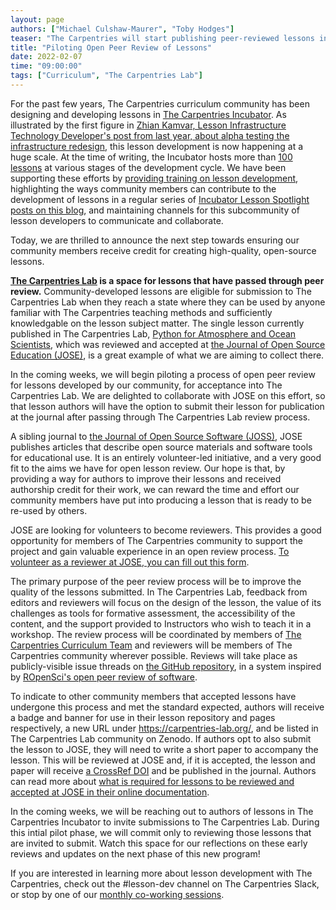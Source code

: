 ```yaml
---
layout: page
authors: ["Michael Culshaw-Maurer", "Toby Hodges"]
teaser: "The Carpentries will start publishing peer-reviewed lessons in The Carpentries Lab."
title: "Piloting Open Peer Review of Lessons"
date: 2022-02-07
time: "09:00:00"
tags: ["Curriculum", "The Carpentries Lab"]
---
```


For the past few years, The Carpentries curriculum community has been designing and developing lessons in [The Carpentries Incubator][incubator]. As illustrated by the first figure in [Zhian Kamvar, Lesson Infrastructure Technology Developer's post from last year, about alpha testing the infrastructure redesign][lesson-infra-post], this lesson development is now happening at a huge scale. At the time of writing, the Incubator hosts more than [100 lessons][community-lessons] at various stages of the development cycle. We have been supporting these efforts by [providing training on lesson development][ldsg1-retrospective], highlighting the ways community members can contribute to the development of lessons in a regular series of [Incubator Lesson Spotlight posts on this blog][incubator-posts], and maintaining channels for this subcommunity of lesson developers to communicate and collaborate.

Today, we are thrilled to announce the next step towards ensuring our community members receive credit for creating high-quality, open-source lessons.

**[The Carpentries Lab][lab] is a space for lessons that have passed through peer review.** Community-developed lessons are eligible for submission to The Carpentries Lab when they reach a state where they can be used by anyone familiar with The Carpentries teaching methods and sufficiently knowledgable on the lesson subject matter. The single lesson currently published in The Carpentries Lab, [Python for Atmosphere and Ocean Scientists][pyaos-lesson], which was reviewed and accepted at [the Journal of Open Source Education (JOSE)][jose], is a great example of what we are aiming to collect there.

In the coming weeks, we will begin piloting a process of open peer review for lessons developed by our community, for acceptance into The Carpentries Lab. We are delighted to collaborate with JOSE on this effort, so that lesson authors will have the option to submit their lesson for publication at the journal after passing through The Carpentries Lab review process.

A sibling journal to [the Journal of Open Source Software (JOSS)][joss], JOSE publishes articles that describe open source materials and software tools for educational use. It is an entirely volunteer-led initiative, and a very good fit to the aims we have for open lesson review. Our hope is that, by providing a way for authors to improve their lessons and received authorship credit for their work, we can reward the time and effort our community members have put into producing a lesson that is ready to be re-used by others.

JOSE are looking for volunteers to become reviewers. This provides a good opportunity for members of The Carpentries community to support the project and gain valuable experience in an open review process. [To volunteer as a reviewer at JOSE, you can fill out this form][jose-reviewer-registration].

The primary purpose of the peer review process will be to improve the quality of the lessons submitted. In The Carpentries Lab, feedback from editors and reviewers will focus on the design of the lesson, the value of its challenges as tools for formative assessment, the accessibility of the content, and the support provided to Instructors who wish to teach it in a workshop. The review process will be coordinated by members of [The Carpentries Curriculum Team][curriculum-team] and reviewers will be members of The Carpentries community wherever possible. Reviews will take place as publicly-visible issue threads on [the GitHub repository][reviews-repo], in a system inspired by [ROpenSci's open peer review of software][ropensci-review].

To indicate to other community members that accepted lessons have undergone this process and met the standard expected, authors will receive a badge and banner for use in their lesson repository and pages respectively, a new URL under <https://carpentries-lab.org/>, and be listed in The Carpentries Lab community on Zenodo. If authors opt to also submit the lesson to JOSE, they will need to write a short paper to accompany the lesson. This will be reviewed at JOSE and, if it is accepted, the lesson and paper will receive [a CrossRef DOI][crossref] and be published in the journal. Authors can read more about [what is required for lessons to be reviewed and accepted at JOSE in their online documentation][jose-submission-info].

In the coming weeks, we will be reaching out to authors of lessons in The Carpentries Incubator to invite submissions to The Carpentries Lab. During this intial pilot phase, we will commit only to reviewing those lessons that are invited to submit. Watch this space for our reflections on these early reviews and updates on the next phase of this new program!

If you are interested in learning more about lesson development with The Carpentries, check out the #lesson-dev channel on The Carpentries Slack, or stop by one of our [monthly co-working sessions][coworking-codimd].


[community-lessons]: https://carpentries.org/community-lessons/
[coworking-codimd]: https://codimd.carpentries.org/lessondev-coworking
[crossref]: https://www.crossref.org/
[curriculum-team]: https://carpentries.org/core-team-projects/#curriculum-team
[incubator]: https://carpentries-incubator.org/
[incubator-posts]: https://carpentries.org/posts-by-tags/#blog-tag-carpentries-incubator
[jose]: https://jose.theoj.org/
[jose-reviewer-registration]: https://jose.theoj.org/reviewer-signup.html
[jose-submission-info]: https://openjournals.readthedocs.io/en/jose/submitting.html#how-to-prepare-a-learning-module-submission
[joss]: http://joss.theoj.org/
[lab]: https://carpentries-lab.org/
[reviews-repo]: https://github.com/carpentries-lab/reviews/
[ldsg1-retrospective]: https://carpentries.org/blog/2021/06/ldsg1-retrospective/
[lesson-infra-post]: https://carpentries.org/blog/2021/07/infrastructure-testing/
[pyaos-lesson]: https://carpentries-lab.github.io/python-aos-lesson/
[ropensci-review]: https://github.com/ropensci/software-review
